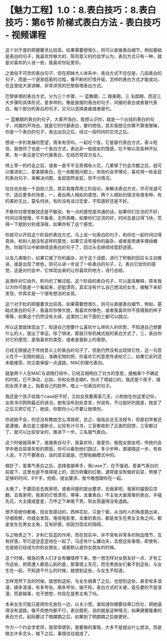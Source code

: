# 【魅力工程】1.0：8.表白技巧：8.表白技巧：第6节 阶梯式表白方法 - 表白技巧 - 视频课程

这个对于度的把握要求比较高，如果需要想很久，则可以直接表白细节，例如基础是表白的句子，我喜欢你够大的，陈同意义的约会学认为，表白方式只有一种，就是对喜欢的人说一些，我喜欢你玩爱你。

之类俗不可奈的表白句子，但在把妹大人体系中，表白方式不仅仅是，几段表白的句子，而是一个逐渐低筋的过程，像不断的打怪升级，怎样的表白方式才能成功，在这里给大家讲解，非常讲究的巴黎铁塔表白方式。

巴黎铁塔的表白方式，分为三个步骤，一 蓝散期，二 暗美期，三 名朗期，而这三大步骤的具体形式，是多样的，像是直接的表白的句子，间接的表白或者替代表白，每个部分的表白的句子，又可以选择直接或者替代。

一 蓝散期的表白的句子，大善开场白，我想认识你，就是一个出钱的表白的句子，间接的开场白，就是它的代替表白，要约短信，其实我想见你算不算很冒昧，你是一个表白的句子，表达出剑之后，经过一段时间的交流之后。

想进一步的发展的愿望，周末有空吗，一起吃个饭，它是替代表白方式，表斗短信，我想你了也是一个表白方式，表达非一般朋友的情感，在干嘛以及各种开玩笑，有一条豆是它的代替表白，在经历常双方投入。

捍上零一的约会之后，或者一直平平无奇偶有火花，几累够了约会次数之后，就可以推进到二，爱美期表白，在一些敏感问题上，有些约会学理论，喜欢用一些金屁的表白句子，来解决问题，金屁固然金屁，但不分情况。

往往也杀敌一千自损八百，其实我推荐用三阶段论，来解决表白方式，尽可攻退可守，适应更多的场景，一，表白两人相处的感觉，两个人相处的情况有很多种，有的美妙无比，莫名何状，有的没有谈过恋爱，不知道好还是不好。

不敢你对感觉敏锐还是不敏锐，有一点的感觉是共通的话，如果你们交流的不好，时间过得很慢，平平看表，无所真瞻，如果你们交流的好，时间总是过得飞快，荒得一下就到分别或深夜，如果你有了这个感觉。

你就可以开启这个阶段的表白方式，马上说一句表白的句子，和你在一起时间过得真快，和别人就没有这样的感觉，如果它没有接你的画杂，或者是用诸多理由糖色，你就可以中断继续说表白的句子了，回过头去继续经营舒适感。

以及几类吸引，如果它接了你的画杂，对于这个话题，进行了积极的回应与主动推进，或是出现了修色，则可以进一步说了一些表白的句子，2。表白它给你的感觉，这是对约会中，它体现出来的让你喜欢的地方，进行总结。

追溯你对它由外，积内的了解过程，这个阶段的表白句子，可以是高解释，原本我以为你可能是一个看起来，还挺漂亮，其实没有什么自己想法的女生，接触下来却发现，你其实是一个很有想法的女孩。

这个对于肚的把握要求比较高，如果需要想很久，则可以直接表白细节，例如，基础式表白的句子，我喜欢你够大胆，我喜欢你够色，或者我喜欢你不搭理我的样子等等，如果这个仍然没有头续，这里的二和下面的三都可以跳过。

所以这里就体现出了，知道自己想要什么喜欢什么样的人的优势，不知道自己想要什么的人，提出了幸运，除了绑进，那就只有机械式般的表白方式了，三，表白你对它的感觉，是我喜欢的类型，或者是我新上的类型。

已经无限接近于传统意义上的表白的句子了，但是仍然没有出现排它性，这一句意义在于一无限的接近，准确无物的把，你喜欢它的意思传递给它二，如果它此时还未能接受，你又能保留一点退路，MAC的替代表白。

就是两个人在MAC与调情打闹中，已经互相明白了对方的意思，接触某个不确定的时机，已干净动，比如，你和女孩去唱K，你点了增益口的，我还是个孩子，错到女孩子身上，指着自己的脸甲，唱上一句表白的句子。

我还是个孩子给我个case好不好，又如女孩要离家几天，小狗放在你这里记仰，女孩寻问狗狗最近的进况，她有没有到处变变，你说有，不过挺好的就是，她变了之后又把它吃了，她说，你那你小心不要让她填你。

你说她不会，你还没有教她怎么清我呢，总之，临临总总无法规令，但是初学者还是遵循，表白是三接断论，比较有计可寻，三官都收到了正面的回馈，三官都过了，就可以比较安全的，推进下一步，三名狼气表白。

这个时候就简单了，直接表白句子，我喜欢你，我爱你，做我女朋友吧，传统约会学中表白容易失败的原因，你可以看到他们跳过，多少步种，直接插这一步，有些人说，千万不要表白，说的其实就是，巴黎贴躺模式中的。

做好了，爱美气表白之后，选择直接牵手，我case了，在不强调，爱美气表白的前提下，这里也是不值得提上的，因为转囊的红极，通常是没有做好前变，熬够了足够的时间，9千手，抢稳，提出要求，我今晚想跟你在一起。

太晚了，不要回去去我家吧，或者间接的提出要求，去我家吧，我家的猫毁后空翻，去我家吧，我家的灯很漂亮，等等，龙重表白，不主张大废周章的表白，手碰先花，大主摆成星星，万呼之下单吸下贵，班女孩逼得没有退路。

想不拒绝你都难，班女孩感动的，西林花拉，只是个案，从当时人的角度跳出来，仔细观察，你就会发现，电视电影里，龙重的表白，都是发生在男女主角之间，都是发生在男女主角，互有好感，却因为现实的阻碍。

与之物贵之下，才利亡狂蓝的作用，而在现实中，并不常有非常多的狗血情节，互有好感，早已逆逆歪歪地在一起了，马还有什么嫌功夫，去想这些事情，即使有，也是她已经成为你的女朋友，或者默认是你女朋友的时候。

这个时候，猴急的男人们才会有嫌情停下来，想一想怎样对女朋友好一点，才有工作这些，把周遭人都恶心到的是，那事情上天花，而宅男朋友们看不到这些，与女生在一起，不知道干什么的时候，就想到这些，与女生不知道。

怎样竞然下去的时候，就想到这些，与女生搞黄了之后，也想到这些，甚至有多浪漫，搞多浪漫，有多夸张，搞多夸张，输不知，表白方式的关键，首先要的不是浪漫，而是输事，也不想想，你现在是男主角了吗。

本来女生可能只是把你先放在一边，以关小悠，谁知道你硬要往牵口伤壮，把她逼得没有退路，像不拒绝你都不行，表白既死，说的就是这种情况，如果硬要隆重的表白方式，起码要过了暗媒期之后，如果到了明朗期之后做更好。

作为一个约会学老师，我常常感到，我要做的事情，大多不是提出什么想法，而是暗主许多念头，暗下之后，事情往往就成了。